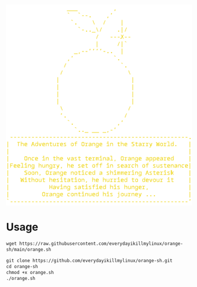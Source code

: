 
<p align="center">
  <img src="orange.svg">
</p>


# Usage

```
wget https://raw.githubusercontent.com/everydayikillmylinux/orange-sh/main/orange.sh
```

```
git clone https://github.com/everydayikillmylinux/orange-sh.git
cd orange-sh
chmod +x orange.sh
./orange.sh
```
